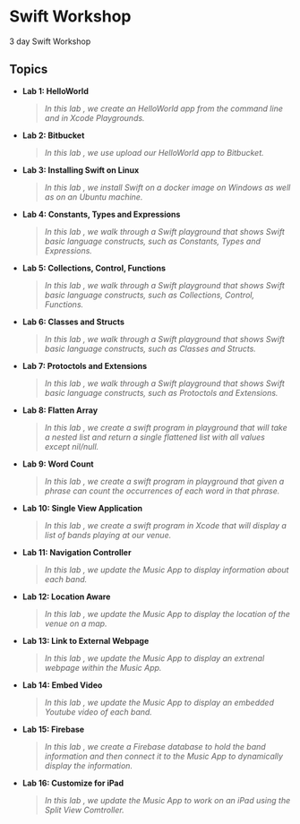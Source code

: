 # Swift Workshop
3 day Swift Workshop

## Topics 

* **Lab 1: HelloWorld**
	>*In this lab , we create an HelloWorld app from the command line and in Xcode Playgrounds.*

* **Lab 2: Bitbucket**
	>*In this lab , we use upload our HelloWorld app to Bitbucket.*

* **Lab 3: Installing Swift on Linux**
	>*In this lab , we install Swift on a docker image on Windows as well as on an Ubuntu machine.*	

* **Lab 4: Constants, Types and Expressions**
	>*In this lab , we walk through a Swift playground that shows Swift basic language constructs, such as Constants, Types and Expressions.*	

* **Lab 5: Collections, Control, Functions**
	>*In this lab , we walk through a Swift playground that shows Swift basic language constructs, such as Collections, Control, Functions.*	

* **Lab 6: Classes and Structs**
	>*In this lab , we walk through a Swift playground that shows Swift basic language constructs, such as Classes and Structs.*	

* **Lab 7: Protoctols and Extensions**
	>*In this lab , we walk through a Swift playground that shows Swift basic language constructs, such as Protoctols and Extensions.*	

* **Lab 8: Flatten Array**
	>*In this lab , we create a swift program in playground that will take a nested list and return a single flattened list with all values except nil/null.*	
* **Lab 9: Word Count**
	>*In this lab , we create a swift program in playground that given a phrase can count the occurrences of each word in that phrase.*	

* **Lab 10: Single View Application**
	>*In this lab , we create a swift program in Xcode that will display a list of bands playing at our venue.*	

* **Lab 11: Navigation Controller**
	>*In this lab , we update the Music App to display information about each band.*	

* **Lab 12: Location Aware**
	>*In this lab , we update the Music App to display the location of the venue on a map.*	

* **Lab 13: Link to External Webpage**
	>*In this lab , we update the Music App to display an extrenal webpage within the Music App.*	

* **Lab 14: Embed Video**
	>*In this lab , we update the Music App to display an embedded Youtube video of each band.*	

* **Lab 15: Firebase**
	>*In this lab , we create a Firebase database to hold the band information and then connect it to the Music App to dynamically display the information.*	
* **Lab 16: Customize for iPad**
	>*In this lab , we update the Music App to work on an iPad using the Split View Comtroller.*	


